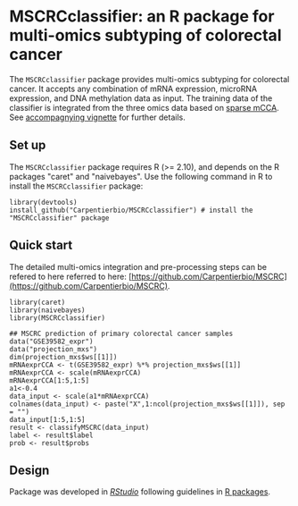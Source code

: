 # **MSCRCclassifier**: an R package for multi-omics subtyping of colorectal cancer

The `MSCRCclassifier` package provides multi-omics subtyping for colorectal cancer. It accepts any combination of mRNA expression, microRNA expression, 
and DNA methylation data as input. The training data of the classifier is integrated from the three omics data based on [sparse mCCA](https://www.degruyter.com/document/doi/10.2202/1544-6115.1470/html). 
See [accompagnying vignette](https://carpentierbio.github.io/MSCRCclassifier/MSCRCclassifier.html) for further details.


## Set up

The `MSCRCclassifier` package requires R (>= 2.10), and depends on the R packages "caret" and "naivebayes".
Use the following command in R to install the `MSCRCclassifier` package:
```
library(devtools)
install_github("Carpentierbio/MSCRCclassifier") # install the "MSCRCclassifier" package
```

## Quick start
The detailed multi-omics integration and pre-processing steps can be refered to here referred to here: [https://github.com/Carpentierbio/MSCRC](https://github.com/Carpentierbio/MSCRC).
```
library(caret)
library(naivebayes)
library(MSCRCclassifier)

## MSCRC prediction of primary colorectal cancer samples
data("GSE39582_expr")
data("projection_mxs")
dim(projection_mxs$ws[[1]])
mRNAexprCCA <- t(GSE39582_expr) %*% projection_mxs$ws[[1]]
mRNAexprCCA <- scale(mRNAexprCCA)
mRNAexprCCA[1:5,1:5]
a1<-0.4
data_input <- scale(a1*mRNAexprCCA)
colnames(data_input) <- paste("X",1:ncol(projection_mxs$ws[[1]]), sep = "")
data_input[1:5,1:5]
result <- classifyMSCRC(data_input)
label <- result$label
prob <- result$probs
```

## Design

Package was developed in _[RStudio](https://www.rstudio.com/)_ following guidelines in [R packages](http://r-pkgs.had.co.nz/).

